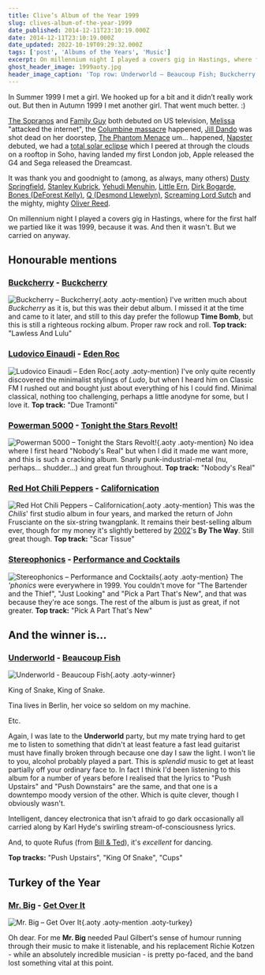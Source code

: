 ```yaml
---
title: Clive’s Album of the Year 1999
slug: clives-album-of-the-year-1999
date_published: 2014-12-11T23:10:19.000Z
date: 2014-12-11T23:10:19.000Z
date_updated: 2022-10-19T09:29:32.000Z
tags: ['post', 'Albums of the Years', 'Music']
excerpt: On millennium night I played a covers gig in Hastings, where for the first half we partied like it was 1999, because it was. And then it wasn't. But we carried on anyway.
ghost_header_image: 1999aoty.jpg
header_image_caption: 'Top row: Underworld – Beaucoup Fish; Buckcherry – Buckcherry; Ludovico Einaudi – Eden Roc. Bottom row: Powerman 5000 – Tonight the Stars Revolt!; Red Hot Chili Peppers – Californication; Stereophonics – Performance and Cocktails'
---
```


In Summer 1999 I met a girl. We hooked up for a bit and it didn’t really work out. But then in Autumn 1999 I met another girl. That went much better. :)

[The Sopranos](http://en.wikipedia.org/wiki/The_Sopranos) and [Family Guy](http://en.wikipedia.org/wiki/Family_Guy) both debuted on US television, [Melissa](http://en.wikipedia.org/wiki/Melissa_worm) "attacked the internet", the [Columbine massacre](http://en.wikipedia.org/wiki/Columbine_High_School_massacre) happened, [Jill Dando](http://en.wikipedia.org/wiki/Jill_Dando) was shot dead on her doorstep, [The Phantom Menace](http://en.wikipedia.org/wiki/Star_Wars_Episode_I:_The_Phantom_Menace) um… happened, [Napster](http://en.wikipedia.org/wiki/Napster) debuted, we had a [total solar eclipse](http://en.wikipedia.org/wiki/Solar_eclipse_of_August_11,_1999) which I peered at through the clouds on a rooftop in Soho, having landed my first London job, Apple released the G4 and Sega released the Dreamcast.

It was thank you and goodnight to (among, as always, many others) [Dusty Springfield](http://en.wikipedia.org/wiki/Dusty_Springfield), [Stanley Kubrick](http://en.wikipedia.org/wiki/Stanley_Kubrick), [Yehudi Menuhin](http://en.wikipedia.org/wiki/Yehudi_Menuhin), [Little Ern](http://en.wikipedia.org/wiki/Ernie_Wise), [Dirk Bogarde](http://en.wikipedia.org/wiki/Dirk_Bogarde), [Bones (DeForest Kelly)](http://en.wikipedia.org/wiki/DeForest_Kelley), [Q (Desmond Llewelyn)](http://en.wikipedia.org/wiki/Desmond_Llewelyn), [Screaming Lord Sutch](http://en.wikipedia.org/wiki/Screaming_Lord_Sutch) and the mighty, mighty [Oliver Reed](http://en.wikipedia.org/wiki/Oliver_Reed).

On millennium night I played a covers gig in Hastings, where for the first half we partied like it was 1999, because it was. And then it wasn't. But we carried on anyway.

## Honourable mentions

### [Buckcherry](http://www.buckcherry.com/) - [Buckcherry](http://www.amazon.co.uk/Buckcherry/dp/B00000IGQU/)

![Buckcherry – Buckcherry](/public/images/2025/02/buckcherry-buckcherry.jpg){.aoty .aoty-mention} I've written much about *Buckcherry* as it is, but this was their debut album. I missed it at the time and came to it later, and still to this day prefer the followup **Time Bomb**, but this is still a righteous rocking album. Proper raw rock and roll. **Top track:** "Lawless And Lulu"

### [Ludovico Einaudi](http://www.ludovicoeinaudi.com/) - [Eden Roc](http://www.amazon.co.uk/Eden-Roc-Einaudi/dp/B001HQTEYO/)

![Ludovico Einaudi – Eden Roc](/public/images/2025/02/einaudi-edenroc.jpg){.aoty .aoty-mention} I've only quite recently discovered the minimalist stylings of *Ludo*, but when I heard him on Classic FM I rushed out and bought just about everything of his I could find. Minimal classical, nothing too challenging, perhaps a little anodyne for some, but I love it. **Top track:** "Due Tramonti"

### [Powerman 5000](http://www.powerman5000.com/) - [Tonight the Stars Revolt!](http://www.amazon.co.uk/Tonight-Stars-Revolt-Powerman-5000/dp/B00000JMXV/)

![Powerman 5000 – Tonight the Stars Revolt!](/public/images/2025/02/pm5k-stars.jpg){.aoty .aoty-mention} No idea where I first heard "Nobody's Real" but when I did it made me want more, and this is such a cracking album. Snarly punk-industrial-metal (nu, perhaps… shudder…) and great fun throughout. **Top track:** "Nobody's Real"

### [Red Hot Chili Peppers](https://redhotchilipeppers.com/) - [Californication](https://www.amazon.co.uk/dp/B00000J7JO)

![Red Hot Chili Peppers – Californication](/public/images/2025/02/rhcp-cali.jpg){.aoty .aoty-mention} This was the *Chilis*' first studio album in four years, and marked the return of John Frusciante on the six-string twangplank. It remains their best-selling album ever, though for my money it's slightly bettered by [2002](/clives-album-of-the-year-2002/)'s **By The Way**. Still great though. **Top track:** "Scar Tissue"

### [Stereophonics](http://www.stereophonics.com/) - [Performance and Cocktails](http://www.amazon.co.uk/Performance-Cocktails-Stereophonics/dp/B00000ILO7/)

![Stereophonics – Performance and Cocktails](/public/images/2025/02/stereophonics-perf-cock.jpg){.aoty .aoty-mention} The *'phonics* were everywhere in 1999. You couldn't move for "The Bartender and the Thief", "Just Looking" and "Pick a Part That's New", and that was because they're ace songs. The rest of the album is just as great, if not greater. **Top track:** "Pick A Part That's New"

## And the winner is…

### [Underworld](http://www.underworldlive.com/) - [Beaucoup Fish](http://www.amazon.co.uk/Beaucoup-Fish-Underworld/dp/B000023Y31/)

![Underworld - Beaucoup Fish](/public/images/2018/03/u.jpg){.aoty .aoty-winner}

King of Snake, King of Snake.

Tina lives in Berlin, her voice so seldom on my machine.

Etc.

Again, I was late to the **Underworld** party, but my mate trying hard to get me to listen to something that didn't at least feature a fast lead guitarist must have finally broken through because one day I saw the light. I won't lie to you, alcohol probably played a part. This is *splendid* music to get at least partially off your ordinary face to. In fact I think I'd been listening to this album for a number of years before I realised that the lyrics to "Push Upstairs" and "Push Downstairs" are the same, and that one is a downtempo moody version of the other. Which is quite clever, though I obviously wasn't.

Intelligent, dancey electronica that isn't afraid to go dark occasionally all carried along by Karl Hyde's swirling stream-of-consciousness lyrics.

And, to quote Rufus (from [Bill & Ted](http://en.wikipedia.org/wiki/Bill_%26_Ted%27s_Excellent_Adventure)), it's *excellent* for dancing.

**Top tracks:** "Push Upstairs", "King Of Snake", "Cups"

## Turkey of the Year

### [Mr. Big](http://www.mrbigsite.com/) - [Get Over It](http://www.amazon.co.uk/Get-Over-Mr-Big/dp/B00002DEPB/)

![Mr. Big – Get Over It](/public/images/2025/02/mrbig-getoverit.jpg){.aoty .aoty-mention .aoty-turkey}

Oh dear. For me **Mr. Big** needed Paul Gilbert's sense of humour running through their music to make it listenable, and his replacement Richie Kotzen - while an absolutely incredible musician - is pretty po-faced, and the band lost something vital at this point.
